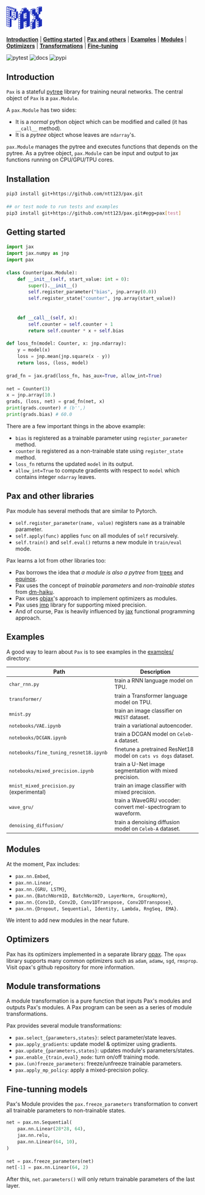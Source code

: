 <div align="left">
<img src="./images/pax_logo.png" alt="logo" width="94px"></img>
</div>

[**Introduction**](#introduction)
| [**Getting started**](#gettingstarted)
| [**Pax and others**](#paxandfriends)
| [**Examples**](https://github.com/ntt123/pax/tree/main/examples/)
| [**Modules**](#modules)
| [**Optimizers**](#optimizers)
| [**Transformations**](#transformations)
| [**Fine-tuning**](#finetune)

![pytest](https://github.com/ntt123/pax/workflows/pytest/badge.svg)
![docs](https://readthedocs.org/projects/pax/badge/?version=main)
![pypi](https://img.shields.io/pypi/v/pax-j)


## Introduction<a id="introduction"></a>

``Pax`` is a stateful [pytree](https://jax.readthedocs.io/en/latest/pytrees.html) library for training neural networks. The central object of `Pax` is a `pax.Module`.

A  `pax.Module` has two sides:

* It is a _normal_ python object which can be modified and called (it has ``__call__`` method).
* It is a _pytree_ object whose leaves are `ndarray`'s.

``pax.Module`` manages the pytree and executes functions that depends on the pytree. As a pytree object, `pax.Module` can be input and output to jax functions running on CPU/GPU/TPU cores.


## Installation<a id="installation"></a>

```bash
pip3 install git+https://github.com/ntt123/pax.git

## or test mode to run tests and examples
pip3 install git+https://github.com/ntt123/pax.git#egg=pax[test]
```


## Getting started<a id="gettingstarted"></a>

```python
import jax
import jax.numpy as jnp
import pax

class Counter(pax.Module):
    def __init__(self, start_value: int = 0):
        super().__init__()
        self.register_parameter("bias", jnp.array(0.0))
        self.register_state("counter", jnp.array(start_value))


    def __call__(self, x):
        self.counter = self.counter + 1
        return self.counter * x + self.bias

def loss_fn(model: Counter, x: jnp.ndarray):
    y = model(x)
    loss = jnp.mean(jnp.square(x - y))
    return loss, (loss, model)

grad_fn = jax.grad(loss_fn, has_aux=True, allow_int=True)

net = Counter(3)
x = jnp.array(10.)
grads, (loss, net) = grad_fn(net, x)
print(grads.counter) # (b'',)
print(grads.bias) # 60.0
```

There are a few important things in the above example:

* ``bias`` is registered as a trainable parameter using ``register_parameter`` method.
* ``counter`` is registered as a non-trainable state using ``register_state`` method.
* ``loss_fn`` returns the updated `model` in its output.
* ``allow_int=True`` to compute gradients with respect to ``model`` which contains integer ``ndarray`` leaves.

## Pax and other libraries <a id="paxandfriends"></a>

Pax module has several methods that are similar to Pytorch. 

- ``self.register_parameter(name, value)`` registers ``name`` as a trainable parameter.
- ``self.apply(func)`` applies ``func`` on all modules of ``self`` recursively.
- ``self.train()`` and ``self.eval()`` returns a new module in ``train/eval`` mode.

Pax learns a lot from other libraries too:
- Pax borrows the idea that _a module is also a pytree_ from [treex] and [equinox]. 
- Pax uses the concept of _trainable parameters_ and _non-trainable states_ from [dm-haiku].
- Pax uses [objax]'s approach to implement optimizers as modules. 
- Pax uses [jmp] library for supporting mixed precision. 
- And of course, Pax is heavily influenced by [jax] functional programming approach.


## Examples<a id="examples"></a>

A good way to learn about ``Pax`` is to see examples in the [examples/](./examples) directory:


| Path     |      Description      |
|----------|-----------------------|
| ``char_rnn.py``  |  train a RNN language model on TPU.             |
| ``transformer/`` |    train a Transformer language model on TPU.   |
| ``mnist.py``     | train an image classifier on `MNIST` dataset.   |
| ``notebooks/VAE.ipynb``   | train a variational autoencoder.       |
| ``notebooks/DCGAN.ipynb`` | train a DCGAN model on `Celeb-A` dataset. |
| ``notebooks/fine_tuning_resnet18.ipynb``    | finetune a pretrained ResNet18 model on `cats vs dogs` dataset. |
| ``notebooks/mixed_precision.ipynb`` | train a U-Net image segmentation with mixed precision. |
| ``mnist_mixed_precision.py`` (experimental) | train an image classifier with mixed precision. |
| ``wave_gru/`` | train a WaveGRU vocoder: convert mel-spectrogram to waveform. |
| ``denoising_diffusion/`` | train a denoising diffusion model on `Celeb-A` dataset. |



## Modules<a id="modules"></a>

At the moment, Pax includes: 

* ``pax.nn.Embed``,
* ``pax.nn.Linear``, 
* ``pax.nn.{GRU, LSTM}``,
* ``pax.nn.{BatchNorm1D, BatchNorm2D, LayerNorm, GroupNorm}``, 
* ``pax.nn.{Conv1D, Conv2D, Conv1DTranspose, Conv2DTranspose}``, 
* ``pax.nn.{Dropout, Sequential, Identity, Lambda, RngSeq, EMA}``.

We intent to add new modules in the near future.

## Optimizers<a id="optimizers"></a>

Pax has its optimizers implemented in a separate library [opax](https://github.com/ntt123/opax). The `opax` library supports many common optimizers such as `adam`, `adamw`, `sgd`, `rmsprop`. Visit opax's github repository for more information. 


## Module transformations<a id="transformations"></a>

A module transformation is a pure function that inputs Pax's modules and outputs Pax's modules.
A Pax program can be seen as a series of module transformations.

Pax provides several module transformations:

- `pax.select_{parameters,states}`: select parameter/state leaves.
- `pax.apply_gradients`: update model & optimizer using gradients.
- `pax.update_{parameters,states}`: updates module's parameters/states.
- `pax.enable_{train,eval}_mode`: turn on/off training mode.
- `pax.(un)freeze_parameters`: freeze/unfreeze trainable parameters.
- `pax.apply_mp_policy`: apply a mixed-precision policy.


## Fine-tunning models<a id="finetune"></a>

Pax's Module provides the ``pax.freeze_parameters`` transformation to convert all trainable parameters to non-trainable states.

```python
net = pax.nn.Sequential(
    pax.nn.Linear(28*28, 64),
    jax.nn.relu,
    pax.nn.Linear(64, 10),
)

net = pax.freeze_parameters(net) 
net[-1] = pax.nn.Linear(64, 2)
```

After this, ``net.parameters()`` will only return trainable parameters of the last layer.


[jax]: https://github.com/google/jax
[objax]: https://github.com/google/objax
[dm-haiku]: https://github.com/deepmind/dm-haiku
[optax]: https://github.com/deepmind/optax
[jmp]: https://github.com/deepmind/jmp
[pytorch]: https://github.com/pytorch/pytorch
[treex]: https://github.com/cgarciae/treex
[equinox]: https://github.com/patrick-kidger/equinox
